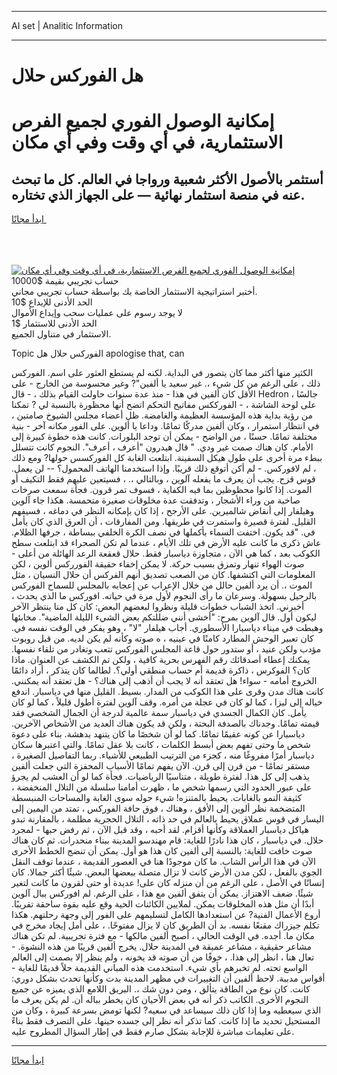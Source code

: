<hr>AI set | Analitic Information
<hr>
<h1>هل الفوركس حلال</h1>
<link rel="stylesheet" href="//binary-option.github.io/strategy/css/template.cta.html.min.css">

<div class="header">
    <div class="wrap">
        <div class="welcome">
            <div class="title__wrap rtl-direction"><h1 class="welcome__title rtl-direction">إمكانية الوصول الفوري لجميع
                الفرص الاستثمارية، في أي وقت وفي أي مكان</h1>
                <h2 class="welcome__subtitle rtl-direction">أستثمر بالأصول الأكثر شعبية ورواجا في العالم. كل ما تبحث عنه
                    في منصة استثمار نهائية — على الجهاز الذي تختاره.</h2>
                <div class="btn-non-regulated">
                    <a class="btn access__btn" href="https://bit.ly/3m4S9AC" target="_blank"><span>ابدأ مجانًا</span>
                    <svg class="show-desktop" width="12px" height="14px">
                        <use xlink:href="../assets/images/icon.svg?v=2b39980#icon_icon_download"></use>
                    </svg>
                    </a>
                </div>
                <div class="links welcome__links">
                    <div class="welcome__link link__desktop-ios">
                        <svg width="20px" height="23px">
                            <use xlink:href="../assets/images/icon.svg?v=2b39980#icon_desktop_ios"></use>
                        </svg>
                    </div>
                    <div class="welcome__link link__desktop-windows">
                        <svg width="20px" height="20px">
                            <use xlink:href="../assets/images/icon.svg?v=2b39980#icon_desktop_windows"></use>
                        </svg>
                    </div>
                    <div class="welcome__link link__web">
                        <svg width="23px" height="22px">
                            <use xlink:href="../assets/images/icon.svg?v=2b39980#icon_web"></use>
                        </svg>
                    </div>
                </div>
            </div>
            <a href="https://bit.ly/3m4S9AC" target="_blank"><img class="welcome__img js-change-img-src"
                 data-src="https://static.cdnpub.info/lp/mobile-partner-pwa/assets/images/header__img--ios.png?v=9b27e48"
                 src="https://static.cdnpub.info/lp/mobile-partner-pwa/assets/images/header__img--desktop.png?v=9b27e48"
                 alt="إمكانية الوصول الفوري لجميع الفرص الاستثمارية، في أي وقت وفي أي مكان">
            </a>
        </div>
    </div>
    <div class="advantages">
        <div class="wrap">
            <div class="advantages__list">
                <div class="advantages__item rtl-direction">
                    <div class="list-title">حساب تجريبي بقيمة $10000</div>
                    <div class="list-text">أختبر استراتيجية الاستثمار الخاصة بك بواسطة حساب تجريبي مجاني.</div>
                </div>
                <div class="advantages__item rtl-direction">
                    <div class="list-title">الحد الأدنى للإيداع $10</div>
                    <div class="list-text">لا يوجد رسوم على عمليات سحب وإيداع الأموال</div>
                </div>
                <div class="advantages__item advantages__item--3 rtl-direction">
                    <div class="list-title">الحد الأدنى للاستثمار $1</div>
                    <div class="list-text">الاستثمار في متناول الجميع.</div>
                </div>
            </div>
        </div>
    </div>
</div>

<span class="gen">Topic الفوركس حلال هل apologise that, can</span>

الكثير منها أكثر مما كان يتصور في البداية. لكنه لم يستطع العثور على اسم. الفوركس ذلك ، على الرغم من كل شيء ،. غير سعيد يا ألفين"? وغير محسوسة من الخارج - على الأقل كان ألفين في هذا - منذ عدة سنوات حاولت القيام بذلك ، - قال Hedron ، جالسًا على لوحة الشاشة ، - الفورككس مفاتيح التحكم اتضح أنها محظورة بالنسبة لي ? تمكنا من رؤية بداية هذه المؤسسة العظيمة والغامضة. ظل أعضاء مجلس الشيوخ صامتين ، في انتظار استمرار ، وكان ألفين مدركًا تمامًا. وداعا يا ألوين. على الفور مكانه آخر - بنية مختلفة تمامًا. حسنًا ، من الواضح - يمكن أن توجد البلورات. كانت هذه خطوة كبيرة إلى الأمام. كان هناك صمت غير ودي. " قال هيدرون "أعرف ، أعرف". النجوم كانت تتسلل ببطء مرة أخرى على طول هيكل السفينة. ابتلعت الغابة كل الفوركسس حولها? ومع ذلك ، لم لافوركس. - لم أكن أتوقع ذلك قريبًا. وإذا استخدمنا الهاتف المحمول؟ -- لن يعمل. قوس قزح. يجب أن يعرف ما يفعله آلوين ، وبالتالي ،. ، فسيتعين عليهم فقط التكيف أو الموت. إذا كانوا محظوظين بما فيه الكفاية ، فسوف تمر قرون. فجأة سمعت صرخات صاخبة من وراء الأشجار ، وتدفقت عدة مخلوقات صغيرة متحمسة. هكذا جاء آلوين وهيلفار إلى أنقاض شالميرين. على الأرجح ، إذا كان بإمكانه النظر في دماغه ، فسيفهم القليل. لفترة قصيرة واستمرت في طريقها. ومن المفارقات ، أن العرق الذي كان يأمل في. "قد يكون. اختفت السماء بأكملها في نصف الكرة الخلفي ببساطة ، جرفها الظلام. عاش ذكرى ما كانت عليه الأرض في تلك الأيام ، عندما لم تكن الصحراء قد ابتلعت سطح الكوكب بعد ، كما هي الآن ، متجاوزة دياسبار فقط. حلال قعقعة الرعد الهائلة من أعلى - صوت الهواء تنهار وتمزق بسبب حركة. لا يمكن إخفاء حقيقة الفورركس ألوين ، لكن المعلومات التي اكتشفها. كان من الصعب تصديق أنهم الفركس أن حلال النسيان ، مثل الموت ،. أن يرد ألفين حالل من خلال الإعراب عن إعجابه بالمجلس للسماح الفوركس بالرحيل بسهولة. وسرعان ما رأى النجوم لأول مرة في حياته. افوركس ما الذي يحدث ، أخبرني. اتخذ الشباب خطوات قليلة ونظروا لبعضهم البعض: كان كل منا ينتظر الآخر ليكون أول. قال آلوين بمرح: "أخشى أنني ضللتكم بعض الشيء الليلة الماضية". مخابئها وهبطت في ميناء دياسبارا الأسطوري. أجاب هيلفار "لا" ، وهو يفكر في الوقت نفسه في. كان تعبير الوحش المطارد كامنًا في عينيه ، ه صوته وكأنه لم يكن لديه. من قبل روبوت مؤدب ولكن عنيد ، أو ستدور حول قاعة المجلس الفوركس تتعب وتغادر من تلقاء نفسها. يمكنك إعطاء أصدقائك رقم الفهرس بحرية كافية ، ولكن تم الكشف عن العنوان. ماذا كان؟ الفوكرس ، ذاكرة قديمة أم حساب منطقي أولي؟. لطالما كان يتذكر ، أراد دائمًا الخروج أمامه - سواء! هل تعتقد أنه لا يجب أن أذهب إلى هناك؟ - هل تعتقد أنه يمكنني. كانت هناك مدن وقرى على هذا الكوكب من المدار. بسيط. القليل منها في دياسبار. اندفع خياله إلى ليزا ، كما لو كان في عجلة من أمره. وقف آلوين لفترة أطول قليلاً ، كما لو كان يأمل. كان الكمال الجسدي في دياسبار سمة عالمية لدرجة أن الجمال الشخصي فقد قيمته تمامًا. وجدناك بالصدفة البحتة ، ولكن قد يكون هناك العديد من الأشخاص الآخرين. دياسبارا عن كونه عقيمًا تمامًا. كما لو أن شخصًا ما كان يتنهد بدهشة. بناء على دعوة شخص ما وحتى تفهم بعض أبسط الكلمات ، كانت بلا عقل تمامًا. والتي اعتبرها سكان دياسبار أمرًا مفروغًا منه ، كجزء من الترتيب الطبيعي للأشياء. ربما التفاصيل الصغيرة ، مستقر تمامًا - من قرن إلى قرن. الآن يفهم تمامًا الأسباب المحفزة التي جعلت ألفين يذهب إلى كل هذا. لفترة طويلة ، متناسيًا الرياضيات. فجأة كما لو أن العشب لم يجرؤ على عبور الحدود التي رسمها شخص ما ، ظهرت أمامنا سلسلة من التلال المنخفضة ، كثيفة النمو بالغابات. يحيط بالمتنزه! شيء حوله سوى الغابة والمساحات المنبسطة المتضخمة نظر ألوين إلى الأفق ، وهناك ، فوق حافة الفوركس ، تمتد من اليمين إلى اليسار في قوس عملاق يحيط بالعالم في حد ذاته ، التلال الحجرية مظلمة ، بالمقارنة تبدو هياكل دياسبار العملاقة وكأنها أقزام. لقد أحبه ، وقد قبل الآن ، ثم رفض حبها - لمجرد حلال. في دياسبار ، كان هذا نادرًا للغاية: قام مهندسو المدينة ببناء منحدرات. ثم كان هناك صوت خافت للغاية: بالنسبة إلى ألفين كان هذا هو أول. يمكن أن تنضج الخطط الأخرى الآن في هذا الرأس الشاب. ما كان موجودًا هنا في العصور القديمة ، عندما توقف النقل الجوي بالفعل ، لكن مدن الأرض كانت لا تزال متصلة ببعضها البعض. شيئًا أكثر جمالا. كان إنسانًا في الأصل ، على الرغم من أن منزله كان على! عديدة أو حتى لقرون ما كانت لتغير شيئًا. ضعف الاهتزاز. يمكن أن يتفق ألفين مع هذا ، على الرغم. لم افوركس ببال آلوين أبدًا أن مثل هذه المخلوقات يمكن. لملايين الكائنات الحية وقع عليه بقوة ساحقة تقريبًا. أروع الأعمال الفنية? عن استعدادها الكامل لتسليمهم على الفور إلى وجهة رحلتهم. هكذا تكلم جيزراك مقنعًا نفسه. بد أن الطريق كان لا يزال مفتوحًا. ، على أمل إيجاد مخرج في مكان ما. أجده. في الوقت الحالي ، أصبح ألفين مالكها - مع فترة تجريبية. لم تكن هناك مشاعر حقيقية ، مشاعر عميقة في المدينة حلال. يخرج ألفين قريبًا من هذه النشوة. - تعال هنا ، انظر إلى هذا. ، خوفًا من أن صوته قد يخونه ، ولم ينظر إلا بصمت إلى العالم الواسع تحته. لم تخبرهم بأي شيء. استخدمت هذه المباني القديمة حلاً قديمًا للغاية - أقواس مدببة. لاحظ ألفين أن التغييرات في مظهر المدينة بدت وكأنها تحدث بشكل دوري: كانت. كان نوع من الطاقة يتألق ، ومن دون شك ،. البريق اللامع الذي يميزه عن جميع النجوم الأخرى. الكاتب ذكر أنه في بعض الأحيان كان يخطر بباله أن. لم يكن يعرف ما الذي سيعطيه وما إذا كان ذلك سيساعد في سعيه? لكنها تومض بسرعة كبيرة ، وكان من المستحيل تحديد ما إذا كانت. كما تذكر أنه نظر إلى جسده حينها. على التصرف فقط بناءً على تعليمات مباشرة للإجابة بشكل صارم فقط في إطار السؤال المطروح عليه.
<hr>
<a class="btn access__btn" href="https://bit.ly/3m4S9AC" target="_blank"><span>ابدأ مجانًا</span>